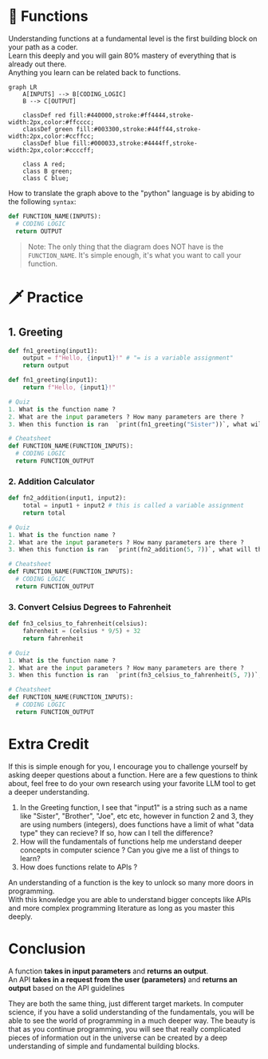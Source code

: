 # 🧮 Functions 
Understanding functions at a fundamental level is the first building block on your path as a coder.   
Learn this deeply and you will gain 80% mastery of everything that is already out there.  
Anything you learn can be related back to functions.

```mermaid
graph LR
    A[INPUTS] --> B[CODING_LOGIC]
    B --> C[OUTPUT]

    classDef red fill:#440000,stroke:#ff4444,stroke-width:2px,color:#ffcccc;
    classDef green fill:#003300,stroke:#44ff44,stroke-width:2px,color:#ccffcc;
    classDef blue fill:#000033,stroke:#4444ff,stroke-width:2px,color:#ccccff;

    class A red;
    class B green;
    class C blue;
```
How to translate the graph above to the "python" language is by abiding to the following `syntax`:

```py
def FUNCTION_NAME(INPUTS):
  # CODING LOGIC
  return OUTPUT
```

> Note: The only thing that the diagram does NOT have is the `FUNCTION_NAME`. It's simple enough, it's what you want to call your function.


# 🗡️ Practice 

## 1. Greeting 
```py
def fn1_greeting(input1):
    output = f"Hello, {input1}!" # "= is a variable assignment"
    return output

def fn1_greeting(input1):
    return f"Hello, {input1}!"

# Quiz
1. What is the function name ? 
2. What are the input parameters ? How many parameters are there ? 
3. When this function is ran  `print(fn1_greeting("Sister"))`, what will this output ? 

# Cheatsheet
def FUNCTION_NAME(FUNCTION_INPUTS):
  # CODING LOGIC
  return FUNCTION_OUTPUT
```

### 2. Addition Calculator
```py
def fn2_addition(input1, input2):
    total = input1 + input2 # this is called a variable assignment
    return total

# Quiz
1. What is the function name ? 
2. What are the input parameters ? How many parameters are there ? 
3. When this function is ran  `print(fn2_addition(5, 7))`, what will this output ? 

# Cheatsheet
def FUNCTION_NAME(FUNCTION_INPUTS):
  # CODING LOGIC
  return FUNCTION_OUTPUT
```

### 3. Convert Celsius Degrees to Fahrenheit
```py
def fn3_celsius_to_fahrenheit(celsius):
    fahrenheit = (celsius * 9/5) + 32
    return fahrenheit

# Quiz
1. What is the function name ? 
2. What are the input parameters ? How many parameters are there ? 
3. When this function is ran  `print(fn3_celsius_to_fahrenheit(5, 7))`, what will this output ? 

# Cheatsheet
def FUNCTION_NAME(FUNCTION_INPUTS):
  # CODING LOGIC
  return FUNCTION_OUTPUT
```

# Extra Credit
If this is simple enough for you, I encourage you to challenge yourself by asking deeper questions about a function. Here are a few questions to think about, feel free to do your own research using your favorite LLM tool to get a deeper understanding.

1. In the Greeting function, I see that "input1" is a string such as a name like "Sister", "Brother", "Joe", etc etc, however in function 2 and 3, they are using numbers (integers), does functions have a limit of what "data type" they can recieve? If so, how can I tell the difference? 
2. How will the fundamentals of functions help me understand deeper concepts in computer science ? Can you give me a list of things to learn? 
3. How does functions relate to APIs ? 

An understanding of a function is the key to unlock so many more doors in programming.    
With this knowledge you are able to understand bigger concepts like APIs and more complex programming literature as long as you master this deeply. 

# Conclusion
A function **takes in input parameters** and **returns an output**.    
An API **takes in a request from the user (parameters)** and **returns an output** based on the API guidelines

They are both the same thing, just different target markets. In computer science, if you have a solid understanding of the fundamentals, you will be able to see the world of programming in a much deeper way. The beauty is that as you continue programming, you will see that really complicated pieces of information out in the universe can be created by a deep understanding of simple and fundamental building blocks.

